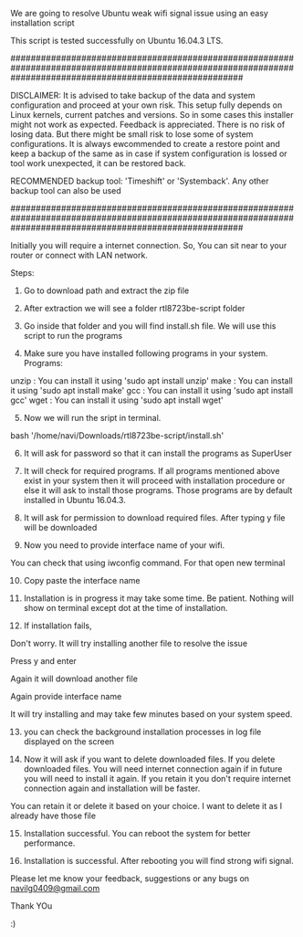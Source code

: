 We are going to resolve Ubuntu weak wifi signal issue 
using an easy installation script

This script is tested successfully on Ubuntu 16.04.3 LTS.

##############################################################################################################################################################

DISCLAIMER: It is advised to take backup of the data and system configuration and proceed at your own risk.
This setup fully depends on Linux kernels, current patches and versions. So in some cases this installer might not work as expected. Feedback is appreciated.
There is no risk of losing data. But there might be small risk to lose some of system configurations.
It is always ewcommended to create a restore point and keep a backup of the same as in case if system configuration is lossed or tool work unexpected, 
it can be restored back.

RECOMMENDED backup tool: 'Timeshift' or 'Systemback'. Any other backup tool can also be used

##############################################################################################################################################################

Initially you will require a internet connection. So, You can sit near to your router or connect with LAN network.

Steps:


1. Go to download path and extract the zip file

2. After extraction we will see a folder rtl8723be-script folder

3. Go inside that folder and you will find install.sh file. We will use this script to run the programs

4. Make sure you have installed following programs in your system.
Programs:

unzip : You can install it using 'sudo apt install unzip'
make : You can install it using 'sudo apt install make'
gcc : You can install it using 'sudo apt install gcc'
wget : You can install it using 'sudo apt install wget'


5. Now we will run the sript in terminal.

bash '/home/navi/Downloads/rtl8723be-script/install.sh'

6. It will ask for password so that it can install the programs as SuperUser

7. It will check for required programs. If all programs mentioned above exist in your system then it will proceed with installation procedure or else it will ask to install those programs. Those programs are by default installed in Ubuntu 16.04.3. 

8. It will ask for permission to download required files. After typing y file will be downloaded

9. Now you need to provide interface name of your wifi.

You can check that using iwconfig command. For that open new terminal

10. Copy paste the interface name

11. Installation is in progress it may take some time. Be patient. Nothing will show on terminal except dot at the time of installation.

12. If installation fails,

Don't worry. It will try installing another file to resolve the issue

Press y and enter

Again it will download another file

Again provide interface name

It will try installing and may take few minutes based on your system speed.


13. you can check the background installation processes in log file displayed on the screen

14. Now it will ask if you want to delete downloaded files. If you delete downloaded files. You will need internet connection again if in future you will need to install it again. If you retain it you don't require internet connection again and installation will be faster.

You can retain it or delete it based on your choice. I want to delete it as I already have those file 

15. Installation successful. You can reboot the system for better performance.


16. Installation is successful. After rebooting you will find strong wifi signal.


Please let me know your feedback, suggestions or any bugs on navilg0409@gmail.com

Thank YOu

:)


